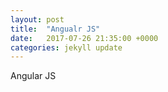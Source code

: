 ```yaml
---
layout: post
title:  "Angualr JS"
date:   2017-07-26 21:35:00 +0000
categories: jekyll update
---
```

Angular JS